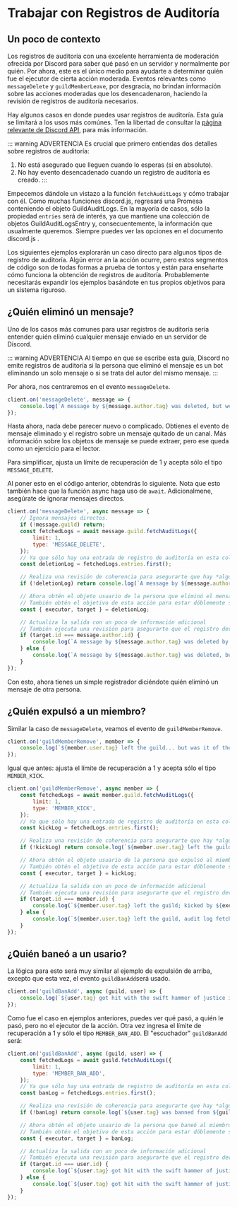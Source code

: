 # Trabajar con Registros de Auditoría

## Un poco de contexto
Los registros de auditoría con una excelente herramienta de moderación ofrecida por Discord para saber qué pasó en un servidor y normalmente por quién. Por ahora, este es el único medio para ayudarte a determinar quién fue el ejecutor de cierta acción moderada. Eventos relevantes como `messageDelete` y `guildMemberLeave`, por desgracia, no brindan información sobre las acciones moderadas que los desencadenaron, haciendo la revisión de registros de auditoría necesarios.

Hay algunos casos en donde puedes usar registros de auditoría. Esta guía se limitará a los usos más comúnes. Ten la libertad de consultar la [página relevante de Discord API](https://discord.com/developers/docs/resources/audit-log), para más información.

::: warning ADVERTENCIA
Es crucial que primero entiendas dos detalles sobre registros de auditoría:
1) No está asegurado que lleguen cuando lo esperas (si en absoluto).
2) No hay evento desencadenado cuando un registro de auditoría es creado.
:::

Empecemos dándole un vistazo a la función `fetchAuditLogs` y cómo trabajar con él. Como muchas funciones discord.js, regresará una Promesa conteniendo el objeto GuildAuditLogs. En la mayoría de casos, sólo la propiedad `entries` será de interés, ya que mantiene una colección de objetos GuildAuditLogsEntry y, consecuentemente, la información que usualmente queremos. Siempre puedes ver las opciones <DocsLink path="class/Guild?scrollTo=fetchAuditLogs">en el documento discord.js </DocsLink>.

Los siguientes ejemplos explorarán un caso directo para algunos tipos de registro de auditoría. Algún error an la acción ocurre, pero estos segmentos de código son de todas formas a prueba de tontos y están para enseñarte cómo funciona la obtención de registros de auditoría. Probablemente necesitarás expandir los ejemplos basándote en tus propios objetivos para un sistema riguroso.

## ¿Quién eliminó un mensaje?
Uno de los casos más comunes para usar registros de auditoría sería entender quién eliminó cualquier mensaje enviado en un servidor de Discord.

::: warning ADVERTENCIA
Al tiempo en que se escribe esta guía, Discord no emite registros de auditoría si la persona que eliminó el mensaje es un bot eliminando un solo mensaje o si se trata del autor del mismo mensaje.
:::

Por ahora, nos centraremos en el evento `messageDelete`.

```js
client.on('messageDelete', message => {
	console.log(`A message by ${message.author.tag} was deleted, but we don't know by who yet.`);
});
```

Hasta ahora, nada debe parecer nuevo o complicado. Obtienes el evento de mensaje eliminado y el registro sobre un mensaje quitado de un canal. Más información sobre los objetos de mensaje se puede extraer, pero ese queda como un ejercicio para el lector.

Para simplificar, ajusta un límite de recuperación de 1 y acepta sólo el tipo `MESSAGE_DELETE`.

Al poner esto en el código anterior, obtendrás lo siguiente. Nota que esto también hace que la función async haga uso de `await`. Adicionalmene, asegúrate de ignorar mensajes directos.

```js {2-9,11-12,14-16,18-25}
client.on('messageDelete', async message => {
	// Ignora mensajes directos.
	if (!message.guild) return;
	const fetchedLogs = await message.guild.fetchAuditLogs({
		limit: 1,
		type: 'MESSAGE_DELETE',
	});
	// Ya que sólo hay una entrada de registro de auditoría en esta colección, obtén la primera
	const deletionLog = fetchedLogs.entries.first();

	// Realiza una revisión de coherencia para asegurarte que hay *algo*
	if (!deletionLog) return console.log(`A message by ${message.author.tag} was deleted, but no relevant audit logs were found.`);

	// Ahora obtén el objeto usuario de la persona que eliminó el mensaje
	// También obtén el objetivo de esta acción para estar dóblemente seguro
	const { executor, target } = deletionLog;

	// Actualiza la salida con un poco de información adicional
	// También ejecuta una revisión para asegurarte que el registro devuelto fue del mismo mensaje del autor
	if (target.id === message.author.id) {
		console.log(`A message by ${message.author.tag} was deleted by ${executor.tag}.`);
	} else {
		console.log(`A message by ${message.author.tag} was deleted, but we don't know by who.`);
	}
});
```

Con esto, ahora tienes un simple registrador diciéndote quién eliminó un mensaje de otra persona.

## ¿Quién expulsó a un miembro?

Similar la caso de `messageDelete`, veamos el evento de `guildMemberRemove`.

```js
client.on('guildMemberRemove', member => {
	console.log(`${member.user.tag} left the guild... but was it of their own free will?`);
});
```

Igual que antes: ajusta el límite de recuperación a 1 y acepta sólo el tipo `MEMBER_KICK`.

```js {2-7,9-10,12-14,16-22}
client.on('guildMemberRemove', async member => {
	const fetchedLogs = await member.guild.fetchAuditLogs({
		limit: 1,
		type: 'MEMBER_KICK',
	});
	// Ya que sólo hay una entrada de registro de auditoría en esta colección, obtén la primera
	const kickLog = fetchedLogs.entries.first();

	// Realiza una revisión de coherencia para asegurarte que hay *algo*
	if (!kickLog) return console.log(`${member.user.tag} left the guild, most likely of their own will.`);

	// Ahora obtén el objeto usuario de la persona que expulsó al miembro
	// También obtén el objetivo de esta acción para estar dóblemente seguro
	const { executor, target } = kickLog;

	// Actualiza la salida con un poco de información adicional
	// También ejecuta una revisión para asegurarte que el registro devuelto fue del mismo miembro expulsado
	if (target.id === member.id) {
		console.log(`${member.user.tag} left the guild; kicked by ${executor.tag}?`);
	} else {
		console.log(`${member.user.tag} left the guild, audit log fetch was inconclusive.`);
	}
});
```

## ¿Quién baneó a un usario?

La lógica para esto será muy similar al ejemplo de expulsión de arriba, excepto que esta vez, el evento `guildBanAdd`será usado.

```js
client.on('guildBanAdd', async (guild, user) => {
	console.log(`${user.tag} got hit with the swift hammer of justice in the guild ${guild.name}.`);
});
```

Como fue el caso en ejemplos anteriores, puedes ver qué pasó, a quién le pasó, pero no el ejecutor de la acción. Otra vez ingresa el límite de recuperación a 1 y sólo el tipo `MEMBER_BAN_ADD`. El "escuchador" `guildBanAdd` será:

```js {2-7,9-10,12-14,16-22}
client.on('guildBanAdd', async (guild, user) => {
	const fetchedLogs = await guild.fetchAuditLogs({
		limit: 1,
		type: 'MEMBER_BAN_ADD',
	});
	// Ya que sólo hay una entrada de registro de auditoría en esta colección, obtén la primera
	const banLog = fetchedLogs.entries.first();

	// Realiza una revisión de coherencia para asegurarte que hay *algo*
	if (!banLog) return console.log(`${user.tag} was banned from ${guild.name} but no audit log could be found.`);

	// Ahora obtén el objeto usuario de la persona que baneó al miembro
	// También obtén el objetivo de esta acción para estar dóblemente seguro
	const { executor, target } = banLog;

	// Actualiza la salida con un poco de información adicional
	// También ejecuta una revisión para asegurarte que el registro devuelto fue del mismo miembro baneado
	if (target.id === user.id) {
		console.log(`${user.tag} got hit with the swift hammer of justice in the guild ${guild.name}, wielded by the mighty ${executor.tag}`);
	} else {
		console.log(`${user.tag} got hit with the swift hammer of justice in the guild ${guild.name}, audit log fetch was inconclusive.`);
	}
});
```
